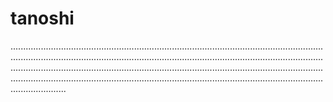 # tanoshi
......................................................................................................................................................................................................................................................................................................................................................................................................................................................................................................................................